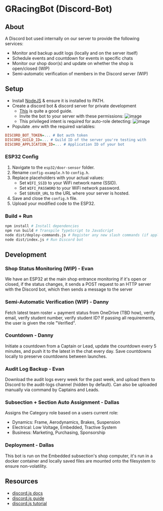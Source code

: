 # GRacingBot (Discord-Bot)

## About

A Discord bot used internally on our server to provide the following services:

-   Monitor and backup audit logs (locally and on the server itself)
-   Schedule events and countdown for events in specific chats
-   Monitor our shop door(s) and update on whether the shop is open/closed (WIP)
-   Semi-automatic verification of members in the Discord server (WIP)

## Setup

-   Install [NodeJS](https://nodejs.org/en) & ensure it is installed to PATH.
-   Create a discord bot & discord server for private development
    -   [This](https://www.freecodecamp.org/news/create-a-discord-bot-with-javascript-nodejs/) is quite a good guide.
    -   Invite the bot to your server with these permissions:
        ![image](https://github.com/GryphonRacingFSAE/Discord-Bot/assets/36043275/20f4ef5f-900d-4ca2-ade2-e2d04a2d7fd6)
    -   This privileged intent is required for auto-role detecting:
        ![image](https://github.com/GryphonRacingFSAE/Discord-Bot/assets/36043275/5b052e07-70c9-44ab-b98d-9d0ee3149e7e)
-   Populate .env with the required variables:

```ini
DISCORD_BOT_TOKEN=... # Bot auth token
DISCORD_GUILD_ID=... # Guild ID of the server you're testing with
DISCORD_APPLICATION_ID=... # Application ID of your bot
```

### ESP32 Config

1. Navigate to the `esp32/door-sensor` folder.
2. Rename `config-example.h` to `config.h`.
3. Replace placeholders with your actual values:
    - Set `WIFI_SSID` to your WiFi network name (SSID).
    - Set `WIFI_PASSWORD` to your WiFi network password.
    - Set `SERVER_URL` to the URL where your server is hosted.
4. Save and close the `config.h` file.
5. Upload your modified code to the ESP32.

### Build + Run

```bash
npm install # Install dependencies
npm run build # Transpile TypeScript to JavaScript
node dist/deploy-commands.js # Register any new slash commands (if applicable)
node dist/index.js # Run Discord bot
```

## Development

### Shop Status Monitoring (WIP) - Evan

We have an ESP32 at the main shop entrance monitoring if it's open or closed, if the status changes, it sends a POST request to an HTTP server with the Discord bot, which then sends a message to the server

### Semi-Automatic Verification (WIP) - Danny

Fetch latest team roster + payment status from OneDrive (TBD how), verify email, verify student number, verify student ID? If passing all requirements, the user is given the role "Verified".

### Countdown - Danny

Initiate a countdown from a Captain or Lead, update the countdown every 5 minutes, and push it to the latest in the chat every day. Save countdowns locally to preserve countdowns between launches.

### Audit Log Backup - Evan

Download the audit logs every week for the past week, and upload them to Discord to the audit-logs channel (hidden by default). Can also be uploaded manually via command by Captains and Leads.

### Subsection + Section Auto Assignment - Dallas

Assigns the Category role based on a users current role:

-   Dynamics: Frame, Aerodynamics, Brakes, Suspension
-   Electrical: Low Voltage, Embedded, Tractive System
-   Business: Marketing, Purchasing, Sponsorship

### Deployment - Dallas

This bot is run on the Embedded subsection's shop computer, it's run in a docker container and locally saved files are mounted onto the filesystem to ensure non-volatility.

## Resources

-   [discord.js docs](https://old.discordjs.dev/#/docs/discord.js/14.11.0/general/welcome)
-   [discord.js guide](https://discordjs.guide/)
-   [discord.js tutorial](https://www.freecodecamp.org/news/create-a-discord-bot-with-javascript-nodejs/)
